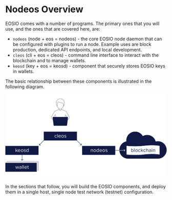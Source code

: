 # Nodeos Overview

EOSIO comes with a number of programs.  The primary ones that you will use, and the ones that are covered here, are:

* `nodeos` (node + eos = nodeos)  - the core EOSIO node daemon that can be configured with plugins to run a node. Example uses are block production, dedicated API endpoints, and local development. 
* `cleos` (cli + eos = cleos) - command line interface to interact with the blockchain and to manage wallets.
* `keosd` (key + eos = keosd) - component that securely stores EOSIO keys in wallets. 

The basic relationship between these components is illustrated in the following diagram.

![EOSIO components](eosio_components.png)

In the sections that follow, you will build the EOSIO components, and deploy them in a single host, single node test network (testnet) configuration.
